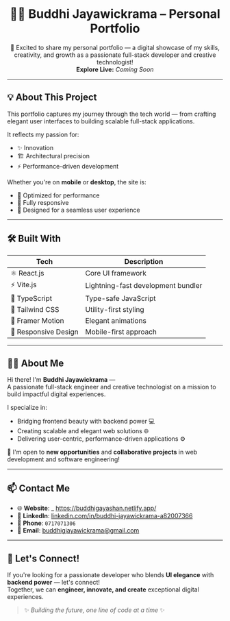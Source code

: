 <h1 align="center">👨‍💻 Buddhi Jayawickrama – Personal Portfolio</h1>
<p align="center">
  🚀 Excited to share my personal portfolio — a digital showcase of my skills, creativity, and growth as a passionate full-stack developer and creative technologist!  
  <br/>
  <strong>Explore Live:</strong> <em>Coming Soon</em>
</p>

---

## 💡 About This Project

This portfolio captures my journey through the tech world — from crafting elegant user interfaces to building scalable full-stack applications.  

It reflects my passion for:
- ✨ Innovation  
- 🏗️ Architectural precision  
- ⚡ Performance-driven development  

Whether you're on **mobile** or **desktop**, the site is:
- 🧠 Optimized for performance  
- 📱 Fully responsive  
- 💨 Designed for a seamless user experience  

---

## 🛠️ Built With

| Tech | Description |
|------|-------------|
| ⚛️ React.js | Core UI framework |
| ⚡ Vite.js | Lightning-fast development bundler |
| 💎 TypeScript | Type-safe JavaScript |
| 🎨 Tailwind CSS | Utility-first styling |
| 🧩 Framer Motion | Elegant animations |
| 📱 Responsive Design | Mobile-first approach |

---

 

## 🙋‍♂️ About Me

Hi there! I'm **Buddhi Jayawickrama** —  
A passionate full-stack engineer and creative technologist on a mission to build impactful digital experiences.

I specialize in:
- Bridging frontend beauty with backend power 💻
- Creating scalable and elegant web solutions 🌐
- Delivering user-centric, performance-driven applications ⚙️

🚀 I'm open to **new opportunities** and **collaborative projects** in web development and software engineering!

---

## 📫 Contact Me

- 🌐 **Website**: _ https://buddhigayashan.netlify.app/
- 🔗 **LinkedIn**: [linkedin.com/in/buddhi-jayawickrama-a82007366](https://www.linkedin.com/in/buddhi-jayawickrama-a82007366)  
- 📱 **Phone**: `0717071306`  
- 📧 **Email**: [buddhigjayawickrama@gmail.com](mailto:buddhigjayawickrama@gmail.com)

---

## 🤝 Let's Connect!

If you're looking for a passionate developer who blends **UI elegance** with **backend power** — let's connect!  
Together, we can **engineer, innovate, and create** exceptional digital experiences.

> ✨ _Building the future, one line of code at a time_ ✨
